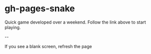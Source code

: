 # gh-pages-snake

Quick game developed over a weekend. Follow the link above to start playing. 

--

If you see a blank screen, refresh the page
